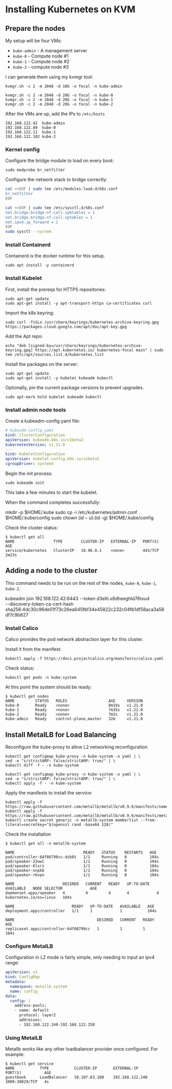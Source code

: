 # Installing Kubernetes on KVM

## Prepare the nodes

My setup will be four VMs: 
* `kube-admin` - A management server
* `kube-0` - Compute node #1
* `kube-1` - Compute node #2
* `kube-2` - compute node #3

I can generate them using my kvmgr tool: 

    kvmgr.sh -c 2 -m 2048 -d 10G -o focal -n kube-admin

    kvmgr.sh -c 2 -m 2048 -d 20G -o focal -n kube-0
    kvmgr.sh -c 2 -m 2048 -d 20G -o focal -n kube-1
    kvmgr.sh -c 2 -m 2048 -d 20G -o focal -n kube-2

After the VMs are up, add the IPs to `/etc/hosts`

    192.168.122.42  kube-admin
    192.168.122.89  kube-0
    192.168.122.11  kube-1
    192.168.122.102 kube-2

### Kernel config

Configure the bridge module to load on every boot: 

    sudo modprobe br_netfilter

Configure the network stack to bridge correctly: 

```sh
cat <<EOF | sudo tee /etc/modules-load.d/k8s.conf
br_netfilter
EOF

cat <<EOF | sudo tee /etc/sysctl.d/k8s.conf
net.bridge.bridge-nf-call-ip6tables = 1
net.bridge.bridge-nf-call-iptables = 1
net.ipv4.ip_forward = 1
EOF
sudo sysctl --system
```

### Install Containerd

Containerd is the docker runtime for this setup. 

    sudo apt install -y containerd

### Install Kubelet

First, install the prereqs for HTTPS repositories: 

    sudo apt-get update
    sudo apt-get install -y apt-transport-https ca-certificates curl

Import the k8s keyring: 

    sudo curl -fsSLo /usr/share/keyrings/kubernetes-archive-keyring.gpg https://packages.cloud.google.com/apt/doc/apt-key.gpg

Add the Apt repo: 

    echo "deb [signed-by=/usr/share/keyrings/kubernetes-archive-keyring.gpg] https://apt.kubernetes.io/ kubernetes-focal main" | sudo tee /etc/apt/sources.list.d/kubernetes.list

Install the packages on the server: 

    sudo apt-get update
    sudo apt-get install -y kubelet kubeadm kubectl

Optionally, pin the current package versions to prevent upgrades. 

    sudo apt-mark hold kubelet kubeadm kubectl

### Install admin node tools


Create a kubeadm-config.yaml file: 

```yaml
# kubeadm-config.yaml
kind: ClusterConfiguration
apiVersion: kubeadm.k8s.io/v1beta2
kubernetesVersion: v1.21.0
---
kind: KubeletConfiguration
apiVersion: kubelet.config.k8s.io/v1beta1
cgroupDriver: systemd
```


Begin the init process: 

    sudo kubeadm init

This take a few minutes to start the kubelet. 

When the command completes successfully: 

  mkdir -p $HOME/.kube
  sudo cp -i /etc/kubernetes/admin.conf $HOME/.kube/config
  sudo chown $(id -u):$(id -g) $HOME/.kube/config

Check the cluster status: 

```
$ kubectl get all
NAME                 TYPE        CLUSTER-IP   EXTERNAL-IP   PORT(S)   AGE
service/kubernetes   ClusterIP   10.96.0.1    <none>        443/TCP   2m23s
```

## Adding a node to the cluster

This command needs to be run on the rest of the nodes, `kube-0`, `kube-1`, `kube-2`. 

kubeadm join 192.168.122.42:6443 --token d3elti.x8dheeghld76txud \
        --discovery-token-ca-cert-hash sha256:4dc30c96de01f73c26ea645fbf34e45822c232c04fb1df58aca3a58df7c9b827 

### Install Calico

Calico provides the pod network abstraction layer for this cluster.

Install it from the manifest: 

    kubectl apply -f https://docs.projectcalico.org/manifests/calico.yaml

Check status: 

    kubectl get pods -n kube-system

At this point the system should be ready: 

```
$ kubectl get nodes
NAME         STATUS   ROLES                  AGE     VERSION
kube-0       Ready    <none>                 8m19s   v1.21.0
kube-1       Ready    <none>                 7m35s   v1.21.0
kube-2       Ready    <none>                 7m2s    v1.21.0
kube-admin   Ready    control-plane,master   32m     v1.21.0

```

## Install MetalLB for Load Balancing

Reconfigure the kube-proxy to allow L2 networking reconfiguration

```
kubectl get configmap kube-proxy -n kube-system -o yaml | \
sed -e "s/strictARP: false/strictARP: true/" | \
kubectl diff -f - -n kube-system

kubectl get configmap kube-proxy -n kube-system -o yaml | \
sed -e "s/strictARP: false/strictARP: true/" | \
kubectl apply -f - -n kube-system
```

Apply the manifests to install the service: 

    kubectl apply -f https://raw.githubusercontent.com/metallb/metallb/v0.9.6/manifests/namespace.yaml
    kubectl apply -f https://raw.githubusercontent.com/metallb/metallb/v0.9.6/manifests/metallb.yaml
    kubectl create secret generic -n metallb-system memberlist --from-literal=secretkey="$(openssl rand -base64 128)"

Check the installation

```
$ kubectl get all -n metallb-system

NAME                              READY   STATUS    RESTARTS   AGE
pod/controller-64f86798cc-dsb8t   1/1     Running   0          104s
pod/speaker-22wwl                 1/1     Running   0          104s
pod/speaker-6lxrs                 1/1     Running   0          104s
pod/speaker-nnpkb                 1/1     Running   0          104s
pod/speaker-rbvpn                 1/1     Running   0          104s

NAME                     DESIRED   CURRENT   READY   UP-TO-DATE   AVAILABLE   NODE SELECTOR            AGE
daemonset.apps/speaker   4         4         4       4            4           kubernetes.io/os=linux   104s

NAME                         READY   UP-TO-DATE   AVAILABLE   AGE
deployment.apps/controller   1/1     1            1           104s

NAME                                    DESIRED   CURRENT   READY   AGE
replicaset.apps/controller-64f86798cc   1         1         1       104s
```

### Configure MetalLB

Configuration in L2 mode is fairly simple, only needing to input an ipv4 range: 

```yaml
apiVersion: v1
kind: ConfigMap
metadata:
  namespace: metallb-system
  name: config
data:
  config: |
    address-pools:
    - name: default
      protocol: layer2
      addresses:
      - 192.168.122.240-192.168.122.250
```

### Using MetalLB

Metallb works like any other loadbalancer provider once configured. For example: 

```
$ kubectl get service
NAME           TYPE           CLUSTER-IP       EXTERNAL-IP       PORT(S)          AGE
guestbook      LoadBalancer   10.107.63.180    192.168.122.240   3000:30829/TCP   4s
```


